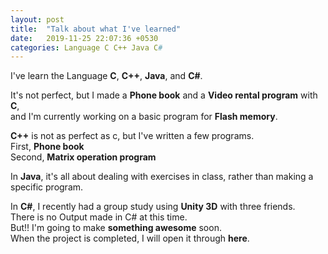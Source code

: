 ```yaml
---
layout: post
title:  "Talk about what I've learned"
date:   2019-11-25 22:07:36 +0530
categories: Language C C++ Java C#
---
```

I've learn the Language **C**, **C++**, **Java**, and **C#**.<br>

It's not perfect, but I made a **Phone book** and a **Video rental program** with **C**,<br>
and I'm currently working on a basic program for **Flash memory**.<br>

**C++** is not as perfect as c, but I've written a few programs.<br>
First, **Phone book**<br>
Second, **Matrix operation program**<br>

In **Java**, it's all about dealing with exercises in class, rather than making a specific program.<br>

In **C#**, I recently had a group study using **Unity 3D** with three friends.<br>
There is no Output made in C# at this time.<br>
But!! I'm going to make **something awesome** soon.<br>
When the project is completed, I will open it through **here**.
